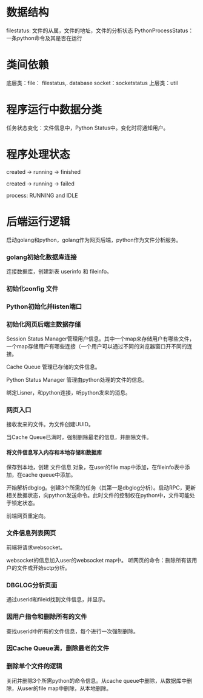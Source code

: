 # 数据结构

filestatus: 文件的从属，文件的地址，文件的分析状态
PythonProcessStatus： 一条python命令及其是否在运行


# 类间依赖
底层类：file： filestatus,.
 database
 socket：socketstatus
上层类：util


# 程序运行中数据分类

任务状态变化：文件信息中，Python Status中。变化时将通知用户。

# 程序处理状态

created -> running -> finished

created -> running -> failed

process: RUNNING and IDLE

# 后端运行逻辑

启动golang和python，golang作为网页后端，python作为文件分析服务。

### golang初始化数据库连接

连接数据库，创建新表 userinfo 和 fileinfo。

### 初始化config 文件

### Python初始化并listen端口

### 初始化网页后端主数据存储

Session Status Manager管理用户信息。其中一个map来存储用户有哪些文件，一个map存储用户有哪些连接（一个用户可以通过不同的浏览器窗口开不同的连接。

Cache Queue 管理已存储的文件信息。

Python Status Manager 管理由python处理的文件的信息。

绑定Lisner，和python连接，听python发来的消息。

### 网页入口

接收发来的文件。为文件创建UUID。

当Cache Queue已满时，强制删除最老的信息，并删除文件。

#### 将文件信息写入内存和本地存储和数据库

保存到本地，创建 文件信息 对象，在user的file map中添加，在fileinfo表中添加，在cache queue中添加。

开始解析dbglog。创建3个所需的任务（其第一是dbglog分析）。启动RPC，更新相关数据状态，向python发送命令。此时文件的控制权在python中，文件可能处于锁定状态。

前端网页重定向。

### 文件信息列表网页

前端将请求websocket。

websocket的信息加入user的websocket map中。 听网页的命令：删除所有该用户的文件或开始sctp分析。

### DBGLOG分析页面

通过userid和fileid找到文件信息，并显示。

### 因用户指令和删除所有的文件

查找userid中所有的文件信息，每个进行一次强制删除。

### 因Cache Queue满，删除最老的文件

### 删除单个文件的逻辑

关闭并删除3个所需python的命令信息。从cache queue中删除，从数据库中删除，从user的file map中删除，从本地删除。